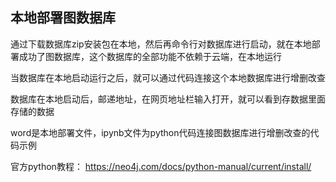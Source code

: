 ## 本地部署图数据库

通过下载数据库zip安装包在本地，然后再命令行对数据库进行启动，就在本地部署成功了图数据库，这个数据库的全部功能不依赖于云端，在本地运行

当数据库在本地启动运行之后，就可以通过代码连接这个本地数据库进行增删改查

数据库在本地启动后，邮递地址，在网页地址栏输入打开，就可以看到存数据里面存储的数据

word是本地部署文件，ipynb文件为python代码连接图数据库进行增删改查的代码示例

官方python教程： https://neo4j.com/docs/python-manual/current/install/
